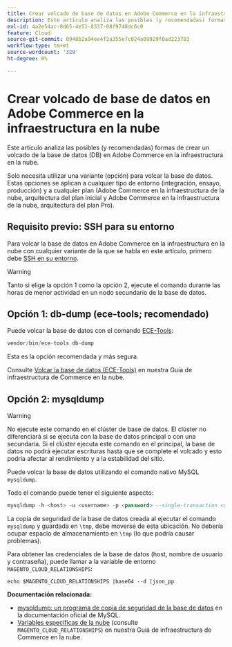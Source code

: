 ```yaml
---
title: Crear volcado de base de datos en Adobe Commerce en la infraestructura en la nube
description: Este artículo analiza las posibles (y recomendadas) formas de crear un volcado de la base de datos (DB) en Adobe Commerce en la infraestructura en la nube.
exl-id: 4a2e54ac-8d65-4e51-8337-08f9748dc6c0
feature: Cloud
source-git-commit: 0948b2a94ee4f2a355e7c024a09929f0ad223783
workflow-type: tm+mt
source-wordcount: '329'
ht-degree: 0%

---
```


# Crear volcado de base de datos en Adobe Commerce en la infraestructura en la nube

Este artículo analiza las posibles (y recomendadas) formas de crear un volcado de la base de datos (DB) en Adobe Commerce en la infraestructura en la nube.

Solo necesita utilizar una variante (opción) para volcar la base de datos. Estas opciones se aplican a cualquier tipo de entorno (integración, ensayo, producción) y a cualquier plan (Adobe Commerce en la infraestructura de la nube, arquitectura del plan inicial y Adobe Commerce en la infraestructura de la nube, arquitectura del plan Pro).

## Requisito previo: SSH para su entorno

Para volcar la base de datos en Adobe Commerce en la infraestructura en la nube con cualquier variante de la que se habla en este artículo, primero debe [SSH en su entorno](https://experienceleague.adobe.com/docs/commerce-cloud-service/user-guide/develop/secure-connections.html?lang=es).

>[!WARNING]
>
>Tanto si elige la opción 1 como la opción 2, ejecute el comando durante las horas de menor actividad en un nodo secundario de la base de datos.

## Opción 1: db-dump (**ece-tools; recomendado**)

Puede volcar la base de datos con el comando [ECE-Tools](https://experienceleague.adobe.com/docs/commerce-cloud-service/user-guide/dev-tools/ece-tools/update-package.html?lang=es):

```php
vendor/bin/ece-tools db-dump
```

Esta es la opción recomendada y más segura.

Consulte [Volcar la base de datos (ECE-Tools)](https://experienceleague.adobe.com/docs/commerce-cloud-service/user-guide/develop/storage/database-dump.html?lang=es) en nuestra Guía de infraestructura de Commerce en la nube.

## Opción 2: mysqldump

>[!WARNING]
>
>No ejecute este comando en el clúster de base de datos. El clúster no diferenciará si se ejecuta con la base de datos principal o con una secundaria. Si el clúster ejecuta este comando en el principal, la base de datos no podrá ejecutar escrituras hasta que se complete el volcado y esto podría afectar al rendimiento y a la estabilidad del sitio.

Puede volcar la base de datos utilizando el comando nativo MySQL `mysqldump`.

Todo el comando puede tener el siguiente aspecto:

```sql
mysqldump -h <host> -u <username> -p <password> --single-transaction <db_name> | gzip > /tmp/<dump_name>.sql.gz
```

La copia de seguridad de la base de datos creada al ejecutar el comando `mysqldump` y guardada en `\tmp`, debe moverse de esta ubicación. No debería ocupar espacio de almacenamiento en `\tmp` (lo que podría causar problemas).

Para obtener las credenciales de la base de datos (host, nombre de usuario y contraseña), puede llamar a la variable de entorno `MAGENTO_CLOUD_RELATIONSHIPS`:

```
echo $MAGENTO_CLOUD_RELATIONSHIPS |base64 --d |json_pp
```

**Documentación relacionada:**

* [mysqldump: un programa de copia de seguridad de la base de datos](https://dev.mysql.com/doc/refman/8.0/en/mysqldump.html) en la documentación oficial de MySQL.
* [Variables específicas de la nube](https://experienceleague.adobe.com/docs/commerce-cloud-service/user-guide/configure/env/stage/variables-cloud.html?lang=es) (consulte `MAGENTO_CLOUD_RELATIONSHIPS`) en nuestra Guía de infraestructura de Commerce en la nube.
